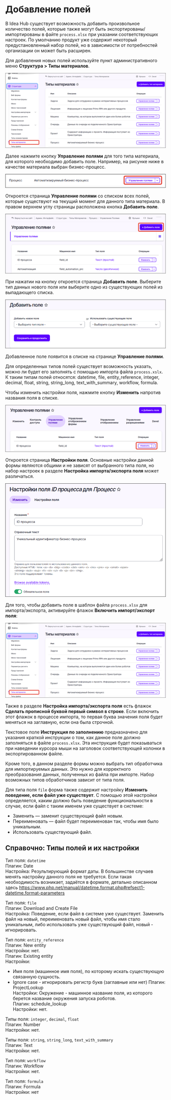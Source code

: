 # Добавление полей 

В Idea Hub существует возможность добавить произвольное количество полей, которые также могут быть экспортированы/импортированы в файте `process.xlsx` при указании соответствующих настроек. По умолчанию продукт уже содержит некоторый предустановленный набор полей, но в зависимости от потребностей организации он может быть расширен.

Для добавления новых полей используйте пункт административного меню **Структура > Типы материалов**.

![Структура > Типы материалов](<../../.gitbook/assets1/idea-hub/add-fields-menu.png>)

Далее нажмите кнопку **Управление полями** для того типа материала, для которого необходимо добавить поле. Например, на рисунке ниже в качестве материала выбран бизнес-процесс.

![Управление полями процесса](<../../.gitbook/assets1/idea-hub/control-fields.png>)

Откроется страница **Управление полями** со списком всех полей, которые существуют на текущий момент для данного типа материала. В правом верхнем углу страницы расположена кнопка **Добавить поле**.

![Кнопка Добавить поле](<../../.gitbook/assets1/idea-hub/add-fields-button.png>)

При нажатии на кнопку откроется страница **Добавить поле**. Выберите тип данных нового поля или выберите одно из существующих полей из выпадающего списка.

![Форма добавления поля](<../../.gitbook/assets1/idea-hub/add-fields-form.png>)

Добавленное поле появится в списке на странице **Управление полями**.

Для определенных типов полей существует возможность указать, можно ли будет его заполнять с помощью импорта файла `process.xslx`. К таким типам полей относятся: datetime, file, entity_reference, integer, decimal, float, string, string_long, text_with_summary, workflow, formula.

Чтобы изменить настройки поля, нажмите кнопку **Изменить** напротив названия поля в списке.

![Кнопка Изменить](<../../.gitbook/assets1/idea-hub/change-field.png>)

Откроется страница **Настройки поля**. Основные настройки данной формы являются общими и не зависят от выбранного типа поля, но набор настроек в разделе **Настройка импорта/экспорта поля** может различаться.

![Кнопка Изменить](<../../.gitbook/assets1/idea-hub/change-form-1.png>)

Для того, чтобы добавить поле в шаблон файла `process.xlsx` для импорта/экспорта, активируйте флажок **Включить импорт/экспорт поля**:

![](<../../.gitbook/assets1/idea-hub/add-fields-menu.png>)

Также в разделе **Настройка импорта/экспорта поля** есть флажок **Сделать прописной буквой первый символ в строке**. Если включить этот флажок в процессе импорта, то первая буква значения поля будет меняться на заглавную, если она была строчной.

Текстовое поле **Инструкция по заполнению** предназначено для указания краткой инструкции о том, как данное поле должно заполняться в файле `process.xlsx`. Эта инструкция будет показываться при наведении курсора мыши на заголовок соответствующей колонки в экспортированном файле. 

Кроме того, в данном разделе формы можно выбрать тип обработчика для импортируемых данных. Это нужно для корректного преобразования данных, полученных из файла при импорте. Набор возможных типов обработчиков зависит от типа поля.

Для типа поля `file` форма также содержит настройку **Изменить поведение, если файл уже существует**. С помощью этой настройки определяется, каким должно быть поведение функциональности в случае, если файл с таким именем уже существует в системе:
* Заменить — заменит существующий файл новым.
* Переименовать — файл будет переименован так, чтобы имя было уникальным.
* Использовать существующий файл.

## Справочно: Типы полей и их настройки

Тип поля: `datetime`\
Плагин: Date\
Настройка: Результирующий формат даты. В большинстве случаев  менять настройку данного поля  не требуется. Если такая необходимость возникает, задаётся в формате, детально описанном здесь https://www.php.net/manual/datetime.format.php#refsect1-datetime.format-parameters


Тип поля: `file`\
Плагин: Download and Create File\
Настройка: Поведение, если файл в системе уже существует. Заменить файл на новый, переименовать новый файл, чтобы имя стало уникальным, либо использовать уже существующий файл, новый - игнорировать.


Тип поля: `entity_reference`\
Плагин: New entity\
Настройки: нет.\
Плагин: Existing entity\
Настройки:
- Имя поля (машинное имя поля), по которому искать существующую связанную сущность.
- Ignore case - игнорировать регистр букв (заглавные или нет)
Плагин: ProjectLookup\
Настройки: Окружение - машинное название поля, из которого берется название окружения запуска роботов.\
Плагин: schedule_lookup\
Настройки: нет.


Типы поля: `integer`, `decimal`, `float`\
Плагин: Number\
Настройки: нет.


Типы поля: `string`, `string_long`, `text_with_summary`\
Плагин: Text\
Настройки: нет.


Тип поля: `workflow`\
Плагин: Workflow\
Настройки: нет.


Тип поля: `formula`\
Плагин: Formula\
Настройки: нет


